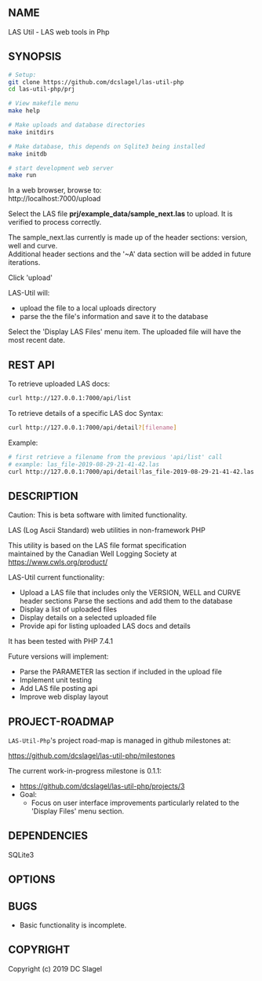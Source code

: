NAME
----

LAS Util - LAS web tools in Php 

SYNOPSIS
--------

 ```bash
# Setup:
git clone https://github.com/dcslagel/las-util-php
cd las-util-php/prj

# View makefile menu
make help

# Make uploads and database directories
make initdirs

# Make database, this depends on Sqlite3 being installed
make initdb

# start development web server
make run
```

In a web browser, browse to:    
http://localhost:7000/upload

Select the LAS file **prj/example_data/sample_next.las** to upload.  It is
verified to process correctly.

The sample_next.las currently is made up of the header sections: version, well
and curve.  
Additional header sections and the '~A' data section will be added
in future iterations.

Click 'upload'    

  LAS-Util will:
  - upload the file to a local uploads directory
  - parse the the file's information and save it to the database

Select the 'Display LAS Files' menu item. The uploaded file will have the most recent date.

REST API
--------

To retrieve uploaded LAS docs:
```bash
curl http://127.0.0.1:7000/api/list
```

To retrieve details of a specific LAS doc 
Syntax:    
```bash
curl http://127.0.0.1:7000/api/detail?[filename]    
```

Example:     
```bash
# first retrieve a filename from the previous 'api/list' call
# example: las_file-2019-08-29-21-41-42.las
curl http://127.0.0.1:7000/api/detail?las_file-2019-08-29-21-41-42.las
```


DESCRIPTION
-----------
Caution: This is beta software with limited functionality.

LAS (Log Ascii Standard) web utilities in non-framework PHP

This utility is based on the LAS file format specification   
maintained by the Canadian Well Logging Society at   
https://www.cwls.org/product/


LAS-Util current functionality:
- Upload a LAS file that includes only the VERSION, WELL and CURVE header
  sections
  Parse the sections and add them to the database
- Display a list of uploaded files
- Display details on a selected uploaded file
- Provide api for listing uploaded LAS docs and details


It has been tested with PHP 7.4.1 


Future versions will implement:
- Parse the PARAMETER las section if included in the upload file
- Implement unit testing
- Add LAS file posting api
- Improve web display layout

PROJECT-ROADMAP
---------------
`LAS-Util-Php`'s project road-map is managed in github milestones at:    

https://github.com/dcslagel/las-util-php/milestones

The current work-in-progress milestone is 0.1.1:

- https://github.com/dcslagel/las-util-php/projects/3
- Goal: 
  - Focus on user interface improvements particularly related to the 'Display Files' menu section.


DEPENDENCIES
------------

SQLite3



OPTIONS
-------


BUGS
----

- Basic functionality is incomplete.


COPYRIGHT
------

Copyright (c) 2019 DC Slagel
